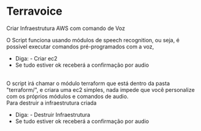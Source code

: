 # Terravoice
Criar Infraestrutura AWS com comando de Voz

O Script funciona usando módulos de speech recognition, ou seja, é possivel executar comandos pré-programados com a voz,
* Diga: - Criar ec2
* Se tudo estiver ok receberá a confirmação por audio
<br>
O script irá chamar o módulo terraform que está dentro da pasta "terraform/", e criara uma ec2 simples, nada impede que você personalize com os próprios módulos e comandos de audio.
<br>
Para destruir a infraestrutura criada

* Diga: - Destruir Infraestrutura
* Se tudo estiver ok receberá a confirmação por audio
